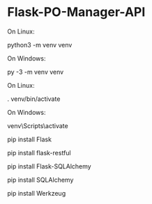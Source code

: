 # Flask-PO-Manager-API

On Linux:

python3 -m venv venv

 On Windows:
 
 py -3 -m venv venv

 On Linux:
 
 . venv/bin/activate

 On Windows:

 venv\Scripts\activate

 pip install Flask

 pip install flask-restful

 pip install Flask-SQLAlchemy

 pip install SQLAlchemy

 pip install Werkzeug
